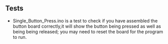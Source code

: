 ## Tests

- Single_Button_Press.ino is a test to check if you have assembled the button board correctly,it will show the button being pressed as well as being
  being released; you may need to reset the board for the program to run.